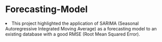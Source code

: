 # <b>Forecasting-Model</b>

<li> This project highlighted the application of SARIMA (Seasonal Autoregressive Integrated Moving Average) as a forecasting model to an existing database with a good RMSE (Root Mean Squared Error).
